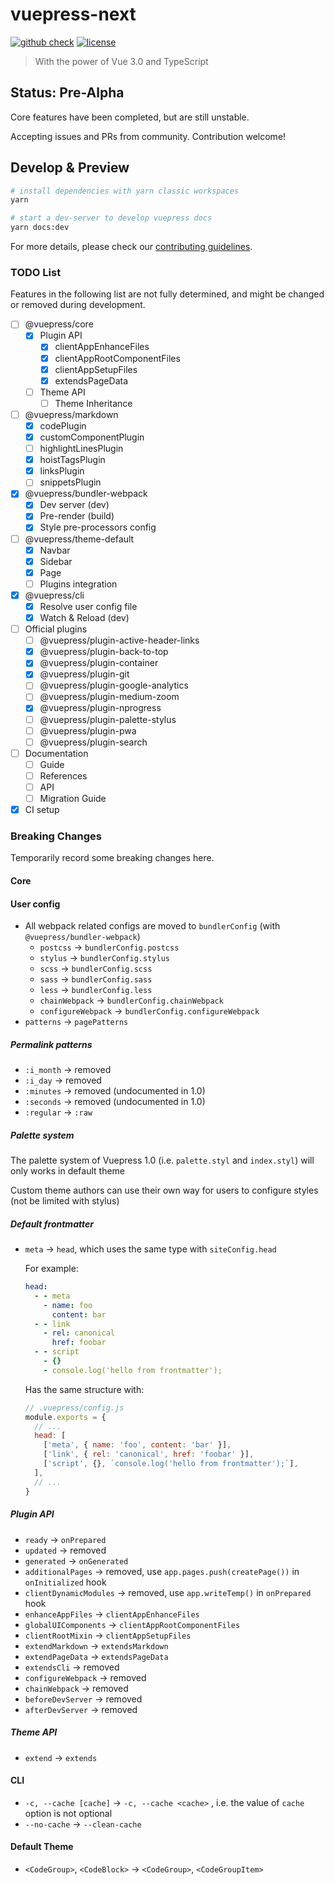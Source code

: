 # vuepress-next

[![github check](https://github.com/vuepress/vuepress-next/workflows/check/badge.svg)](https://github.com/vuepress/vuepress-next/actions?query=workflow%3Acheck)
[![license](https://badgen.net/github/license/vuepress/vuepress-next)](https://github.com/vuepress/vuepress-next/blob/master/LICENSE)

> With the power of Vue 3.0 and TypeScript

## Status: Pre-Alpha

Core features have been completed, but are still unstable.

Accepting issues and PRs from community. Contribution welcome!

## Develop & Preview

```sh
# install dependencies with yarn classic workspaces
yarn

# start a dev-server to develop vuepress docs
yarn docs:dev
```

For more details, please check our [contributing guidelines](https://github.com/vuepress/vuepress-next/blob/master/docs/contributing.md).

### TODO List

Features in the following list are not fully determined, and might be changed or removed during development.

- [ ] @vuepress/core
  - [x] Plugin API
    - [x] clientAppEnhanceFiles
    - [x] clientAppRootComponentFiles
    - [x] clientAppSetupFiles
    - [x] extendsPageData
  - [ ] Theme API
    - [ ] Theme Inheritance

- [ ] @vuepress/markdown
  - [x] codePlugin
  - [x] customComponentPlugin
  - [ ] highlightLinesPlugin
  - [x] hoistTagsPlugin
  - [x] linksPlugin
  - [ ] snippetsPlugin

- [x] @vuepress/bundler-webpack
  - [x] Dev server (dev)
  - [x] Pre-render (build)
  - [x] Style pre-processors config

- [ ] @vuepress/theme-default
  - [x] Navbar
  - [x] Sidebar
  - [x] Page
  - [ ] Plugins integration

- [x] @vuepress/cli
  - [x] Resolve user config file
  - [x] Watch & Reload (dev)

- [ ] Official plugins
  - [ ] @vuepress/plugin-active-header-links
  - [x] @vuepress/plugin-back-to-top
  - [x] @vuepress/plugin-container
  - [x] @vuepress/plugin-git
  - [ ] @vuepress/plugin-google-analytics
  - [ ] @vuepress/plugin-medium-zoom
  - [x] @vuepress/plugin-nprogress
  - [ ] @vuepress/plugin-palette-stylus
  - [ ] @vuepress/plugin-pwa
  - [ ] @vuepress/plugin-search

- [ ] Documentation
  - [ ] Guide
  - [ ] References
  - [ ] API
  - [ ] Migration Guide

- [x] CI setup

### Breaking Changes

Temporarily record some breaking changes here.

#### Core

#### User config

- All webpack related configs are moved to `bundlerConfig` (with `@vuepress/bundler-webpack`)
  - `postcss` -> `bundlerConfig.postcss`
  - `stylus` -> `bundlerConfig.stylus`
  - `scss` -> `bundlerConfig.scss`
  - `sass` -> `bundlerConfig.sass`
  - `less` -> `bundlerConfig.less`
  - `chainWebpack` -> `bundlerConfig.chainWebpack`
  - `configureWebpack` -> `bundlerConfig.configureWebpack`
- `patterns` -> `pagePatterns`

##### Permalink patterns

- `:i_month` -> removed
- `:i_day` -> removed
- `:minutes` -> removed (undocumented in 1.0)
- `:seconds` -> removed (undocumented in 1.0)
- `:regular` -> `:raw`

##### Palette system

The palette system of Vuepress 1.0 (i.e. `palette.styl` and `index.styl`) will only works in default theme

Custom theme authors can use their own way for users to configure styles (not be limited with stylus)

##### Default frontmatter

- `meta` -> `head`, which uses the same type with `siteConfig.head`

  For example:
  
  ```yaml
  head:
    - - meta
      - name: foo
        content: bar
    - - link
      - rel: canonical
        href: foobar
    - - script
      - {}
      - console.log('hello from frontmatter');
  ```

  Has the same structure with:

  ```js
  // .vuepress/config.js
  module.exports = {
    // ...
    head: [
      ['meta', { name: 'foo', content: 'bar' }],
      ['link', { rel: 'canonical', href: 'foobar' }],
      ['script', {}, `console.log('hello from frontmatter');`],
    ],
    // ...
  }
  ```

##### Plugin API

- `ready` -> `onPrepared`
- `updated` -> removed
- `generated` -> `onGenerated`
- `additionalPages` -> removed, use `app.pages.push(createPage())` in `onInitialized` hook
- `clientDynamicModules` -> removed, use `app.writeTemp()` in `onPrepared` hook
- `enhanceAppFiles` -> `clientAppEnhanceFiles`
- `globalUIComponents` -> `clientAppRootComponentFiles`
- `clientRootMixin` -> `clientAppSetupFiles`
- `extendMarkdown` -> `extendsMarkdown`
- `extendPageData` -> `extendsPageData`
- `extendsCli` -> removed
- `configureWebpack` -> removed
- `chainWebpack` -> removed
- `beforeDevServer` -> removed
- `afterDevServer` -> removed

##### Theme API

- `extend` -> `extends`

#### CLI

- `-c, --cache [cache]` -> `-c, --cache <cache>` , i.e. the value of `cache` option is not optional
- `--no-cache` -> `--clean-cache`

#### Default Theme

- `<CodeGroup>`, `<CodeBlock>` -> `<CodeGroup>`, `<CodeGroupItem>`
